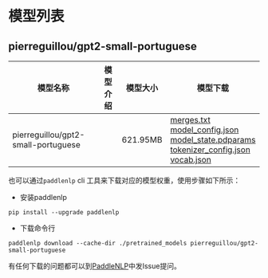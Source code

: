 #  模型列表

## pierreguillou/gpt2-small-portuguese

| 模型名称 | 模型介绍 | 模型大小  | 模型下载 |
| --- | --- | --- | --- |
|pierreguillou/gpt2-small-portuguese|  | 621.95MB | [merges.txt](https://bj.bcebos.com/paddlenlp/models/community/pierreguillou/gpt2-small-portuguese/merges.txt)<br>[model_config.json](https://bj.bcebos.com/paddlenlp/models/community/pierreguillou/gpt2-small-portuguese/model_config.json)<br>[model_state.pdparams](https://bj.bcebos.com/paddlenlp/models/community/pierreguillou/gpt2-small-portuguese/model_state.pdparams)<br>[tokenizer_config.json](https://bj.bcebos.com/paddlenlp/models/community/pierreguillou/gpt2-small-portuguese/tokenizer_config.json)<br>[vocab.json](https://bj.bcebos.com/paddlenlp/models/community/pierreguillou/gpt2-small-portuguese/vocab.json) |

也可以通过`paddlenlp` cli 工具来下载对应的模型权重，使用步骤如下所示：

* 安装paddlenlp

```shell
pip install --upgrade paddlenlp
```

* 下载命令行

```shell
paddlenlp download --cache-dir ./pretrained_models pierreguillou/gpt2-small-portuguese
```

有任何下载的问题都可以到[PaddleNLP](https://github.com/PaddlePaddle/PaddleNLP)中发Issue提问。